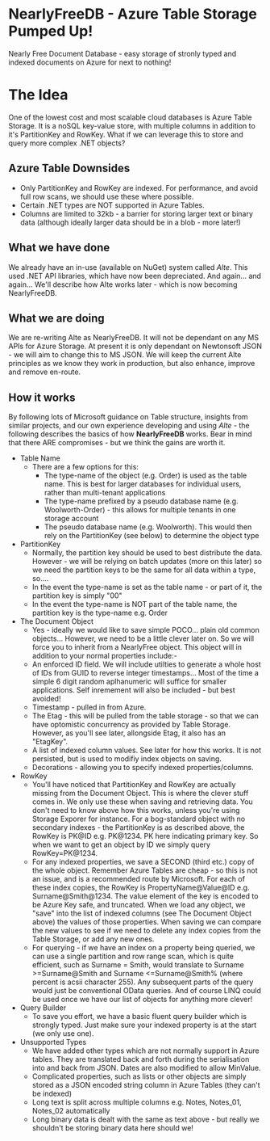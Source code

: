 # NearlyFreeDB - Azure Table Storage Pumped Up!
Nearly Free Document Database - easy storage of stronly typed and indexed documents on Azure for next to nothing!
# The Idea
One of the lowest cost and most scalable cloud databases is Azure Table Storage. It is a noSQL key-value store, with multiple columns in addition to it's PartitionKey and RowKey. What if we can leverage this to store and query more complex .NET objects?
## Azure Table Downsides
- Only PartitionKey and RowKey are indexed. For performance, and avoid full row scans, we should use these where possible.
- Certain .NET types are NOT supported in Azure Tables.
- Columns are limited to 32kb - a barrier for storing larger text or binary data (although ideally larger data should be in a blob - more later!)
## What we have done
We already have an in-use (available on NuGet) system called _Alte_. This used .NET API libraries, which have now been depreciated. And again... and again... We'll describe how Alte works later - which is now becoming NearlyFreeDB.
## What we are doing
We are re-writing Alte as NearlyFreeDB. It will not be dependant on any MS APIs for Azure Storage. At present it is only dependant on Newtonsoft JSON - we will aim to change this to MS JSON. We will keep the current Alte principles as we know they work in production, but also enhance, improve and remove en-route.
## How it works
By following lots of Microsoft guidance on Table structure, insights from similar projects, and our own experience developing and using _Alte_ - the following describes the basics of how **NearlyFreeDB** works. Bear in mind that there ARE compromises - but we think the gains are worth it.
* Table Name
  * There are a few options for this:
    * The type-name of the object (e.g. Order) is used as the table name. This is best for larger databases for individual users, rather than multi-tenant applications
    * The type-name prefixed by a pseudo database name (e.g. Woolworth-Order) - this allows for multiple tenants in one storage account
    * The pseudo database name (e.g. Woolworth). This would then rely on the PartitionKey (see below) to determine the object type
* PartitionKey
  * Normally, the partition key should be used to best distribute the data. However - we will be relying on batch updates (more on this later) so we need the partition keys to be the same for all data within a type, so....
  * In the event the type-name is set as the table name - or part of it, the partition key is simply "00"
  * In the event the type-name is NOT part of the table name, the partition key is the type-name e.g. Order
* The Document Object
  * Yes - ideally we would like to save simple POCO... plain old common objects... However, we need to be a little clever later on. So we will force you to inherit from a NearlyFree object. This object will in addition to your normal properties include:-
   * An enforced ID field. We will include utilties to generate a whole host of IDs from GUID to reverse integer timestamps... Most of the time a simple 6 digit random aplhanumeric will suffice for smaller applications. Self inremement will also be included - but best avoided!
   * Timestamp - pulled in from Azure.
   * The Etag - this will be pulled from the table storage - so that we can have optomistic concurrency as provided by Table Storage. However, as you'll see later, allongside Etag, it also has an "EtagKey".
   * A list of indexed column values. See later for how this works. It is not persisted, but is used to modifiy index objects on saving.
   * Decorations - allowing you to specify indexed properties/columns.
* RowKey
   * You'll have noticed that PartitionKey and RowKey are actually missing from the Document Object. This is where the clever stuff comes in. We only use these when saving and retrieving data. You don't need to know above how this works, unless you're using Storage Exporer for instance. For a bog-standard object with no secondary indexes - the PartitionKey is as described above, the RowKey is PK@ID e.g. PK@1234. PK here indicating primary key. So when we want to get an object by ID we simply query RowKey=PK@1234.
   * For any indexed properties, we save a SECOND (third etc.) copy of the whole object. Remember Azure Tables are cheap - so this is not an issue, and is a recommended route by Microsoft. For each of these index copies, the RowKey is PropertyName@Value@ID e.g. Surname@Smith@1234. The value element of the key is encoded to be Azure Key safe, and truncated. When we load any object, we "save" into the list of indexed columns (see The Document Object above) the values of those properties. When saving we can compare the new values to see if we need to delete any index copies from the Table Storage, or add any new ones.
   * For querying - if we have an index on a property being queried, we can use a single partition and row range scan, which is quite efficient, such as Surname = Smith, would translate to Surname >=Surname@Smith and Surname <=Surname@Smith% (where percent is acsii character 255). Any subsequent parts of the query would just be conventional OData queries. And of course LINQ could be used once we have our list of objects for anything more clever!
* Query Builder
   * To save you effort, we have a basic fluent query builder which is strongly typed. Just make sure your indexed property is at the start (we only use one).
* Unsupported Types
   * We have added other types which are not normally support in Azure tables. They are translated back and forth during the serialisation into and back from JSON. Dates are also modified to allow MinValue.
   * Complicated properties, such as lists or other objects are simply stored as a JSON encoded string column in Azure Tables (they can't be indexed)
   * Long text is split across multiple columns e.g. Notes, Notes_01, Notes_02 automatically
   * Long binary data is dealt with the same as text above - but really we shouldn't be storing binary data here should we! 
